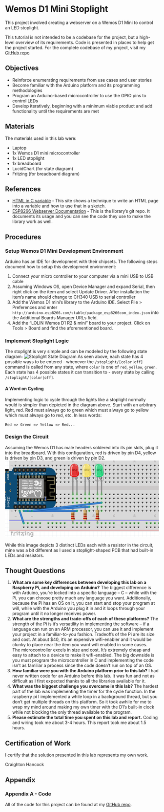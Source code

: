 # Wemos D1 Mini Stoplight
This project involved creating a webserver on a Wemos D1 Mini to control an LED stoplight.

This tutorial is not intended to be a codebase for the project, but a high-level overview of its requirements.  Code is presented in places to help get the project started.  For the complete codebase of my project, visit my [GitHub repo](https://github.com/CraightonH/wemos-stoplight)

## Objectives
* Reinforce enumerating requirements from use cases and user stories 
* Become familiar with the Arduino platform and its programming methodologies
* Program an Arduino-based microcontroller to use the GPIO pins to control LEDs
* Develop iteratively, beginning with a minimum viable product and add functionality until the requirements are met

## Materials
The materials used in this lab were:
* Laptop
* 1x Wemos D1 mini microcontroller
* 1x LED stoplight
* 1x breadboard
* LucidChart (for state diagram)
* Fritzing (for breadboard diagram)

## References
* [HTML in C variable](https://circuits4you.com/2016/12/16/esp8266-web-server-html/) - This site shows a technique to write an HTML page into a variable and how to use that in a sketch.
* [ESP8266 Webserver Documentation](https://github.com/esp8266/Arduino/tree/master/libraries/ESP8266WebServer) - This is the library’s git repo.  It documents its usage and you can see the code they use to make the library work as well. 

## Procedures
### Setup Wemos D1 Mini Development Environment
Arduino has an IDE for development with their chipsets.  The following steps document how to setup this development environment:
1. Connect your micro controller to your computer via a mini USB to USB cable
2. Assuming Windows OS, open Device Manager and expand Serial, then right click on the item and select Update Driver.  After installation the item’s name should change to CH340 USB to serial controller
3. Add the Wemos D1 mini’s library to the Arduino IDE.  Select File > Preferences and enter `http://arduino.esp8266.com/stable/package_esp8266com_index.json` into the Additional Boards Manager URLs field.
4. Add the “LOLIN Wemos D1 R2 & mini” board to your project.  Click on Tools > Board and find the aforementioned board.

### Implement Stoplight Logic
The stoplight is very simple and can be modeled by the following state diagram:
![Stoplight State Diagram](https://www.lucidchart.com/publicSegments/view/034941ad-58dc-4ddf-9982-6051a4b32b6f/image.png)
As seen above, each state has 4 possible ways to be entered - whenever the `/stoplight/[color|off]` command is called from any state, where `color` is one of `red`, `yellow`, `green`.  Each state has 4 possible states it can transition to - every state by calling `/stoplight/[color|off]`. 

#### A Word on Cycling
Implementing logic to cycle through the lights like a stoplight normally would is simpler than depicted in the diagram above.  Start with an arbitrary light, red.  Red must always go to green which must always go to yellow which must always go to red, etc.  In less words:
```
Red => Green => Yellow => Red...
```

### Design the Circuit
Assuming the Wemos D1 has male headers soldered into its pin slots, plug it into the breadboard.  With this configuration, red is driven by pin D4, yellow is driven by pin D3, and green is driven by pin D2.
![Breadboard Wiring](https://github.com/CraightonH/school-blog/blob/master/wemos-diagram.png?raw=true)

While this image depicts 3 distinct LEDs each with a resistor in the circuit, mine was a bit different as I used a stoplight-shaped PCB that had built-in LEDs and resistors.

## Thought Questions
1.	**What are some key differences between developing this lab on a Raspberry Pi, and developing on Arduino?**
The biggest difference is with Arduino, you’re locked into a specific language – C – while with the Pi, you can choose pretty much any language you want.  Additionally, because the Pi has an OS on it, you can start and stop your program at will, while with the Arduino you plug it in and it loops through your program until it no longer receives power.  
2.	**What are the strengths and trade-offs of each of these platforms?** 
The strength of the Pi is it’s versatility in implementing the software – if a language can run on an ARM processor, you can use it and implement your project in a familiar-to-you fashion.  Tradeoffs of the Pi are its size and cost.  At about $40, it’s an expensive wifi-enabler and it would be clunky to place near the item you want wifi enabled in some cases.  
The microcontroller excels in size and cost.  It’s extremely cheap and easy to attach to a device to make it wifi-enabled.  The big downside is you must program the microcontroller in C and implementing the code isn’t as familiar a process since the code doesn’t run on top of an OS.
3.	**How familiar were you with the Arduino platform prior to this lab?** 
I had never written code for an Arduino before this lab.  It was fun and not as difficult as I first expected thanks to all the libraries available for it.
4.	**What was the biggest challenge you overcame in this lab?**
The hardest part of the lab was implementing the timer for the cycle function.  In the raspberry pi I implemented a while loop in a background thread, but you don’t get multiple threads on this platform.  So it took awhile for me to wrap my mind around making my own timer with the D1’s built-in clock while not blocking the only thread available to the program.
5.	**Please estimate the total time you spent on this lab and report.**
Coding and wiring took me about 3-4 hours. This report took me about 1.5 hours.

## Certification of Work
I certify that the solution presented in this lab represents my own work.

Craighton Hancock

## Appendix
### Appendix A - Code
All of the code for this project can be found at my [GitHub repo](https://github.com/CraightonH/wemos-stoplight).